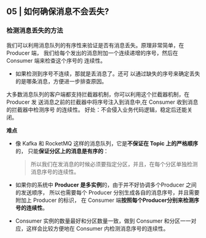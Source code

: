 


## 05 | 如何确保消息不会丢失?


### 检测消息丢失的方法

我们可以利用消息队列的有序性来验证是否有消息丢失。原理非常简单，在 Producer 端， 我们给每个发出的消息附加一个连续递增的序号，然后在 Consumer 端来检查这个序号的 连续性。

- 如果检测到序号不连续，那就是丢消息了。还可 以通过缺失的序号来确定丢失的是哪条消息，方便进一步排查原因。


大多数消息队列的客户端都支持拦截器机制，你可以利用这个拦截器机制，在 Producer 发 送消息之前的拦截器中将序号注入到消息中,在 Consumer 收到消息的拦截器中检测序号 的连续性。 好处：不会侵入业务代码逻辑，稳定后还能关闭。


**难点**

- 像 Kafka 和 RocketMQ 这样的消息队列，它是**不保证在 Topic 上的严格顺序**的， 只能**保证分区上的消息是有序的**：
  >所以我们在发消息的时候必须要指定分区，并且，在每个分区单独检测消息序号的连续性。

- 如果你的系统中 **Producer 是多实例**的，由于并不好协调多个Producer 之间的发送顺序， 所以也需要每个 Producer 分别生成各自的消息序号，并且需要附加上 Producer 的标识， 在 Consumer 端**按照每个Producer分别来检测序号的连续性**。
- Consumer 实例的数量最好和分区数量一致，做到 Consumer 和分区一一对应，这样会比较方便地在 Consumer 内检测消息序号的连续性。